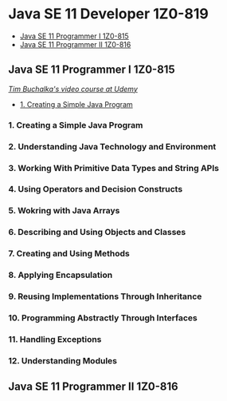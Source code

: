 # Java SE 11 Developer 1Z0-819

- [Java SE 11 Programmer I 1Z0-815](#Java-SE-11-Programmer-I-1Z0-815)
- [Java SE 11 Programmer II 1Z0-816](#Java-SE-11-Programmer-II-1Z0-816)

## Java SE 11 Programmer I 1Z0-815

[_Tim Buchalka's video course at Udemy_](https://www.udemy.com/course/java-se-11-developer-1z0-819-ocp-course-part-1/ "Java SE 11 Developer 1Z0-819 OCP Course - Part 1 at Udemy")

- [1. Creating a Simple Java Program](#1.-Creating-a-Simple-Java-Program)

### 1. Creating a Simple Java Program

### 2. Understanding Java Technology and Environment

### 3. Working With Primitive Data Types and String APIs

### 4. Using Operators and Decision Constructs

### 5. Wokring with Java Arrays

### 6. Describing and Using Objects and Classes

### 7. Creating and Using Methods

### 8. Applying Encapsulation

### 9. Reusing Implementations Through Inheritance

### 10. Programming Abstractly Through Interfaces

### 11. Handling Exceptions

### 12. Understanding Modules

## Java SE 11 Programmer II 1Z0-816
